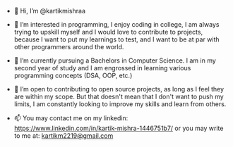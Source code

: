- 👋 Hi, I’m @kartikmishraa
- 👀 I’m interested in programming, I enjoy coding in college, I am always trying to upskill myself and I would love to contribute to projects, because I want to put my
      learnings to test, and I want to be at par with other programmers around the world.
      
- 🌱 I’m currently pursuing a Bachelors in Computer Science. I am in my second year of study and I am engrossed in learning various programming concepts (DSA, OOP, etc.) 

- 💞️ I’m open to contributing to open source projects, as long as I feel they are within my scope. But that doesn't mean that I don't want to push my limits, I am
      constantly looking to improve my skills and learn from others. 
      
- 📫 You may contact me on my linkedin: https://www.linkedin.com/in/kartik-mishra-1446751b7/
              or you may write to me at: kartikm2219@gmail.com
